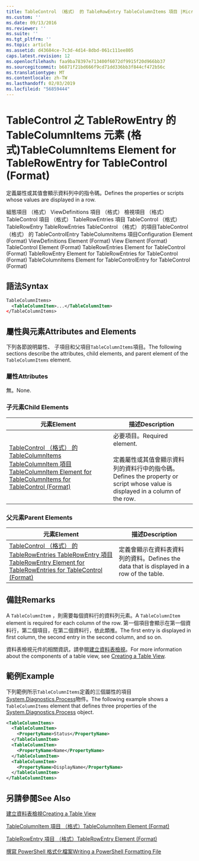```yaml
---
title: TableControl （格式） 的 TableRowEntry TableColumnItems 項目 |Microsoft Docs
ms.custom: ''
ms.date: 09/13/2016
ms.reviewer: ''
ms.suite: ''
ms.tgt_pltfrm: ''
ms.topic: article
ms.assetid: d43684ce-7c3d-4d14-8dbd-061c111ee805
caps.latest.revision: 12
ms.openlocfilehash: faa9ba78397e713400f6072df9915f20d966bb37
ms.sourcegitcommit: b6871f21bd666f9cd71dd336bb3f844cf472b56c
ms.translationtype: MT
ms.contentlocale: zh-TW
ms.lasthandoff: 02/03/2019
ms.locfileid: "56859444"
---
```

# <a name="tablecolumnitems-element-for-tablerowentry-for-tablecontrol-format"></a><span data-ttu-id="a3cee-102">TableControl 之 TableRowEntry 的 TableColumnItems 元素 (格式)</span><span class="sxs-lookup"><span data-stu-id="a3cee-102">TableColumnItems Element for TableRowEntry for TableControl (Format)</span></span>

<span data-ttu-id="a3cee-103">定義屬性或其值會顯示資料列中的指令碼。</span><span class="sxs-lookup"><span data-stu-id="a3cee-103">Defines the properties or scripts whose values are displayed in a row.</span></span>

<span data-ttu-id="a3cee-104">組態項目 （格式） ViewDefinitions 項目 （格式） 檢視項目 （格式） TableControl 項目 （格式） TableRowEntries 項目 TableControl （格式） TableRowEntry TableRowEntries TableControl （格式） 的項目TableControl （格式） 的 TableControlEntry TableColumnItems 項目</span><span class="sxs-lookup"><span data-stu-id="a3cee-104">Configuration Element (Format) ViewDefinitions Element (Format) View Element (Format) TableControl Element (Format) TableRowEntries Element for TableControl (Format) TableRowEntry Element for TableRowEntries for TableControl (Format) TableColumnItems Element for TableControlEntry for TableControl (Format)</span></span>

## <a name="syntax"></a><span data-ttu-id="a3cee-105">語法</span><span class="sxs-lookup"><span data-stu-id="a3cee-105">Syntax</span></span>

```xml
TableColumnItems>
  <TableColumnItem>...</TableColumnItem>
</TableColumnItems>
```

## <a name="attributes-and-elements"></a><span data-ttu-id="a3cee-106">屬性與元素</span><span class="sxs-lookup"><span data-stu-id="a3cee-106">Attributes and Elements</span></span>

<span data-ttu-id="a3cee-107">下列各節說明屬性、 子項目和父項目`TableColumnItems`項目。</span><span class="sxs-lookup"><span data-stu-id="a3cee-107">The following sections describe the attributes, child elements, and parent element of the `TableColumnItems` element.</span></span>

### <a name="attributes"></a><span data-ttu-id="a3cee-108">屬性</span><span class="sxs-lookup"><span data-stu-id="a3cee-108">Attributes</span></span>

<span data-ttu-id="a3cee-109">無。</span><span class="sxs-lookup"><span data-stu-id="a3cee-109">None.</span></span>

### <a name="child-elements"></a><span data-ttu-id="a3cee-110">子元素</span><span class="sxs-lookup"><span data-stu-id="a3cee-110">Child Elements</span></span>

|<span data-ttu-id="a3cee-111">元素</span><span class="sxs-lookup"><span data-stu-id="a3cee-111">Element</span></span>|<span data-ttu-id="a3cee-112">描述</span><span class="sxs-lookup"><span data-stu-id="a3cee-112">Description</span></span>|
|-------------|-----------------|
|[<span data-ttu-id="a3cee-113">TableControl （格式） 的 TableColumnItems TableColumnItem 項目</span><span class="sxs-lookup"><span data-stu-id="a3cee-113">TableColumnItem Element for TableColumnItems for TableControl (Format)</span></span>](./tablecolumnitem-element-for-tablecolumnitems-for-tablecontrol-format.md)|<span data-ttu-id="a3cee-114">必要項目。</span><span class="sxs-lookup"><span data-stu-id="a3cee-114">Required element.</span></span><br /><br /> <span data-ttu-id="a3cee-115">定義屬性或其值會顯示資料列的資料行中的指令碼。</span><span class="sxs-lookup"><span data-stu-id="a3cee-115">Defines the property or script whose value is displayed in a column of the row.</span></span>|

### <a name="parent-elements"></a><span data-ttu-id="a3cee-116">父元素</span><span class="sxs-lookup"><span data-stu-id="a3cee-116">Parent Elements</span></span>

|<span data-ttu-id="a3cee-117">元素</span><span class="sxs-lookup"><span data-stu-id="a3cee-117">Element</span></span>|<span data-ttu-id="a3cee-118">描述</span><span class="sxs-lookup"><span data-stu-id="a3cee-118">Description</span></span>|
|-------------|-----------------|
|[<span data-ttu-id="a3cee-119">TableControl （格式） 的 TableRowEntries TableRowEntry 項目</span><span class="sxs-lookup"><span data-stu-id="a3cee-119">TableRowEntry Element for TableRowEntries for TableControl (Format)</span></span>](./tablerowentry-element-for-tablerowentroes-for-tablecontrol-format.md)|<span data-ttu-id="a3cee-120">定義會顯示在資料表資料列的資料。</span><span class="sxs-lookup"><span data-stu-id="a3cee-120">Defines the data that is displayed in a row of the table.</span></span>|

## <a name="remarks"></a><span data-ttu-id="a3cee-121">備註</span><span class="sxs-lookup"><span data-stu-id="a3cee-121">Remarks</span></span>

<span data-ttu-id="a3cee-122">A `TableColumnItem` ，則需要每個資料行的資料列元素。</span><span class="sxs-lookup"><span data-stu-id="a3cee-122">A `TableColumnItem` element is required for each column of the row.</span></span> <span data-ttu-id="a3cee-123">第一個項目會顯示在第一個資料行，第二個項目，在第二個資料行，依此類推。</span><span class="sxs-lookup"><span data-stu-id="a3cee-123">The first entry is displayed in first column, the second entry in the second column, and so on.</span></span>

<span data-ttu-id="a3cee-124">資料表檢視元件的相關資訊，請參閱[建立資料表檢視](./creating-a-table-view.md)。</span><span class="sxs-lookup"><span data-stu-id="a3cee-124">For more information about the components of a table view, see [Creating a Table View](./creating-a-table-view.md).</span></span>

## <a name="example"></a><span data-ttu-id="a3cee-125">範例</span><span class="sxs-lookup"><span data-stu-id="a3cee-125">Example</span></span>

<span data-ttu-id="a3cee-126">下列範例所示`TableColumnItems`定義的三個屬性的項目[System.Diagnostics.Process](/dotnet/api/System.Diagnostics.Process)物件。</span><span class="sxs-lookup"><span data-stu-id="a3cee-126">The following example shows a `TableColumnItems` element that defines three properties of the [System.Diagnostics.Process](/dotnet/api/System.Diagnostics.Process) object.</span></span>

```xml
<TableColumnItems>
  <TableColumnItem>
    <PropertyName>Status</PropertyName>
  </TableColumnItem>
  <TableColumnItem>
    <PropertyName>Name</PropertyName>
  </TableColumnItem>
  <TableColumnItem>
    <PropertyName>DisplayName</PropertyName>
  </TableColumnItem>
</TableColumnItems>

```

## <a name="see-also"></a><span data-ttu-id="a3cee-127">另請參閱</span><span class="sxs-lookup"><span data-stu-id="a3cee-127">See Also</span></span>

[<span data-ttu-id="a3cee-128">建立資料表檢視</span><span class="sxs-lookup"><span data-stu-id="a3cee-128">Creating a Table View</span></span>](./creating-a-table-view.md)

[<span data-ttu-id="a3cee-129">TableColumnItem 項目 （格式）</span><span class="sxs-lookup"><span data-stu-id="a3cee-129">TableColumnItem Element (Format)</span></span>](./tablecolumnitem-element-for-tablecolumnitems-for-tablecontrol-format.md)

[<span data-ttu-id="a3cee-130">TableRowEntry 項目 （格式）</span><span class="sxs-lookup"><span data-stu-id="a3cee-130">TableRowEntry Element (Format)</span></span>](./tablerowentry-element-for-tablerowentroes-for-tablecontrol-format.md)

[<span data-ttu-id="a3cee-131">撰寫 PowerShell 格式化檔案</span><span class="sxs-lookup"><span data-stu-id="a3cee-131">Writing a PowerShell Formatting File</span></span>](./writing-a-powershell-formatting-file.md)
